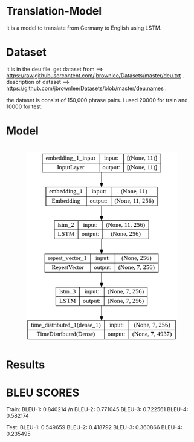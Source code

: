 # Translation-Model
it is a model to translate from Germany to English using LSTM.

# Dataset
it is in the deu file.
get dataset from ==> https://raw.githubusercontent.com/jbrownlee/Datasets/master/deu.txt .
description of dataset ==> https://github.com/jbrownlee/Datasets/blob/master/deu.names .

the dataset is consist of 150,000 phrase pairs. i used 20000 for train and 10000 for test.


# Model
<h1 align="center">
<img src="model.png" width="400" height = "500">
</h1>

# Results
# BLEU SCORES
Train: BLEU-1: 0.840214 /n
       BLEU-2: 0.771045
       BLEU-3: 0.722561
       BLEU-4: 0.582174
       
Test: BLEU-1: 0.549659
      BLEU-2: 0.418792
      BLEU-3: 0.360866
      BLEU-4: 0.235495

